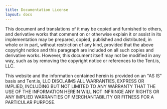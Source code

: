 ```yaml
---
title: Documentation License
layout: docs
---
```


This document and translations of it may be copied and furnished to others, and
derivative works that comment on or otherwise explain it or assist in its
implementation may be prepared, copied, published and distributed, in whole or
in part, without restriction of any kind, provided that the above copyright
notice and this paragraph are included on all such copies and derivative works.
However, this document itself may not be modified in any way, such as by
removing the copyright notice or references to the Tent.is, LLC.

This website and the information contained herein is provided on an "AS IS"
basis and Tent.is, LLC DISCLAIMS ALL WARRANTIES, EXPRESS OR IMPLIED, INCLUDING
BUT NOT LIMITED TO ANY WARRANTY THAT THE USE OF THE INFORMATION HEREIN WILL NOT
INFRINGE ANY RIGHTS OR ANY IMPLIED WARRANTIES OF MERCHANTABILITY OR FITNESS FOR
A PARTICULAR PURPOSE.
